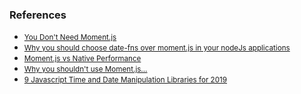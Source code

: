 ### References

* <small>[You Don't Need Moment.js](https://github.com/you-dont-need/You-Dont-Need-Momentjs)</small>
* <small>[Why you should choose date-fns over moment.js in your nodeJs applications](https://hackernoon.com/why-you-should-choose-date-fns-over-moment-js-in-your-nodejs-applications-116d1a709c43)</small>
* <small>[Moment.js vs Native Performance](https://medium.com/@jerrylowm/moment-js-vs-native-performance-issues-5b85d6518014)</small>
* <small>[Why you shouldn't use Moment.js...](https://inventi.studio/en/blog/why-you-shouldnt-use-moment-js)</small>
* <small>[9 Javascript Time and Date Manipulation Libraries for 2019](https://blog.bitsrc.io/9-javascript-date-time-libraries-for-2018-12d82f37872d)</small>
